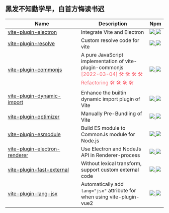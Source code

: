 ## 黑发不知勤学早，白首方悔读书迟

<table>
  <thead>
    <th width="217">Name</th>
    <th>Description</th>
    <th>Npm</th>
  </thead>
  <tbody>
      <tr>
      <td>
        <a href="packages/electron">vite-plugin-electron</a>
      </td>
      <td>
        Integrate Vite and Electron
      </td>
      <td>
        <a href="https://npmjs.org/package/vite-plugin-electron">
          <img src="https://img.shields.io/npm/v/vite-plugin-electron.svg">
        </a>
        <a href="https://npmjs.org/package/vite-plugin-electron">
          <img src="https://img.shields.io/npm/dw/vite-plugin-electron.svg">
        </a>
      </td>
    </tr>
    <tr>
      <td>
        <a href="packages/resolve">vite-plugin-resolve</a>
      </td>
      <td>
        Custom resolve code for vite
      </td>
      <td>
        <a href="https://npmjs.org/package/vite-plugin-resolve">
          <img src="https://img.shields.io/npm/v/vite-plugin-resolve.svg">
        </a>
        <a href="https://npmjs.org/package/vite-plugin-resolve">
          <img src="https://img.shields.io/npm/dw/vite-plugin-resolve.svg">
        </a>
      </td>
    </tr>
    <tr>
      <td>
        <a href="packages/commonjs">vite-plugin-commonjs</a>
      </td>
      <td>
        A pure JavaScript implementation of vite-plugin-commonjs
        <br/>
        <font color="#fa6470">[2022-03-04] 🛠 🛠 🛠 🛠 Refactoring 🛠 🛠 🛠 🛠</font>
      </td>
      <td>
        <a href="https://npmjs.org/package/vite-plugin-commonjs">
          <img src="https://img.shields.io/npm/v/vite-plugin-commonjs.svg">
        </a>
        <a href="https://npmjs.org/package/vite-plugin-commonjs">
          <img src="https://img.shields.io/npm/dw/vite-plugin-commonjs.svg">
        </a>
      </td>
    </tr>
    <tr>
      <td>
        <a href="packages/dynamic-import">vite-plugin-dynamic-import</a>
      </td>
      <td>Enhance the builtin dynamic import plugin of Vite</td>
      <td>
        <a href="https://npmjs.org/package/vite-plugin-dynamic-import">
          <img src="https://img.shields.io/npm/v/vite-plugin-dynamic-import.svg">
        </a>
        <a href="https://npmjs.org/package/vite-plugin-dynamic-import">
          <img src="https://img.shields.io/npm/dw/vite-plugin-dynamic-import.svg">
        </a>
      </td>
    </tr>
    <tr>
      <td>
        <a href="packages/optimizer">vite-plugin-optimizer</a>
      </td>
      <td>Manually Pre-Bundling of Vite</td>
      <td>
        <a href="https://npmjs.org/package/vite-plugin-optimizer">
          <img src="https://img.shields.io/npm/v/vite-plugin-optimizer.svg">
        </a>
        <a href="https://npmjs.org/package/vite-plugin-optimizer">
          <img src="https://img.shields.io/npm/dw/vite-plugin-optimizer.svg">
        </a>
      </td>
    </tr>
    <tr>
      <td>
        <a href="packages/esmodule">vite-plugin-esmodule</a>
      </td>
      <td>Build ES module to CommonJs module for Node.js</td>
      <td>
        <a href="https://npmjs.org/package/vite-plugin-esmodule">
          <img src="https://img.shields.io/npm/v/vite-plugin-esmodule.svg">
        </a>
        <a href="https://npmjs.org/package/vite-plugin-esmodule">
          <img src="https://img.shields.io/npm/dw/vite-plugin-esmodule.svg">
        </a>
      </td>
    </tr>
    <tr>
      <td>
        <a href="packages/electron-renderer">vite-plugin-electron-renderer</a>
      </td>
      <td>Use Electron and NodeJs API in Renderer-process</td>
      <td>
        <a href="https://npmjs.org/package/vite-plugin-electron-renderer">
          <img src="https://img.shields.io/npm/v/vite-plugin-electron-renderer.svg">
        </a>
        <a href="https://npmjs.org/package/vite-plugin-electron-renderer">
          <img src="https://img.shields.io/npm/dw/vite-plugin-electron-renderer.svg">
        </a>
      </td>
    </tr>
    <tr>
      <td>
        <a href="packages/fast-external">vite-plugin-fast-external</a>
      </td>
      <td>Without lexical transform, support custom external code</td>
      <td>
        <a href="https://npmjs.org/package/vite-plugin-fast-external">
          <img src="https://img.shields.io/npm/v/vite-plugin-fast-external.svg">
        </a>
        <a href="https://npmjs.org/package/vite-plugin-fast-external">
          <img src="https://img.shields.io/npm/dw/vite-plugin-fast-external.svg">
        </a>
      </td>
    </tr>
    <tr>
      <td>
        <a href="packages/lang-jsx">vite-plugin-lang-jsx</a>
      </td>
      <td>Automatically add <code>lang="jsx"</code> attribute for when using vite-plugin-vue2</td>
      <td>
        <a href="https://npmjs.org/package/vite-plugin-lang-jsx">
          <img src="https://img.shields.io/npm/v/vite-plugin-lang-jsx.svg">
        </a>
        <a href="https://npmjs.org/package/vite-plugin-lang-jsx">
          <img src="https://img.shields.io/npm/dw/vite-plugin-lang-jsx.svg">
        </a>
      </td>
    </tr>
  </tbody>
</table>
